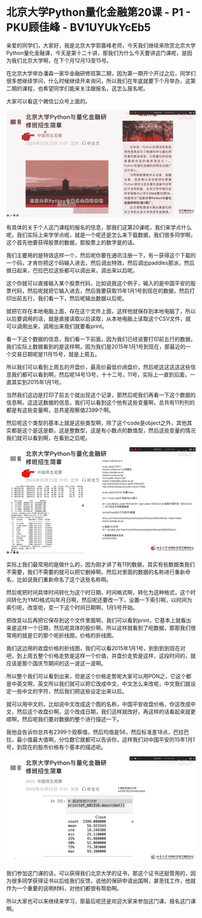 # 北京大学Python量化金融第20课 - P1 - PKU顾佳峰 - BV1UYUkYcEb5

亲爱的同学们，大家好，我是北京大学郭嘉峰老师，今天我们继续来欣赏北京大学Python量化金融课，今天是第十二十讲，那我们为什么今天要讲这门课呢，是因为我们北京大学啊，在下个月12月13至15号。

在北京大学举办潘森一家华金融研修班第二期，因为第一期开个开过之后，同学们很多想继续学问，什么时候继续开来询问，所以我们在年底就要下个月举办，这第二期的课程，也希望同学们能来关注跟报名，这怎么报名呢。

大家可以看这个微信公众号上面的。

![](img/3f269163d9c8f2c962795f7a543bf211_1.png)

有具体的关于个人这门课程的报名的信息，那我们这第20课呢，我们来学点什么呢，我们实际上来学学点呢，就是一个呢还是怎么来下载数据，我们很多同学啊，这个首先他要获得股票的数据，那股票上的数字是的话。

我们主要用的是特效这样一个，然后呢你要在通讯注册一下，有一获得这个下载的一个码，才肯你把这个码输入进去，然后调出特效，然后调出paddles那派，然后做日起来，巴拉巴拉这些都可以调出来，调出来以后呢。

这个你就可以直接输入某个股票代码，比如说我这个例子，输入的是中国平安的股票代码，然后呢就把它输入进去，然后我要获取15年1月1号到现在的数据，然后打印出前五行，我们看一下，然后呢输出数据以后呢。

就把它存在本地电脑上面，存在这个文件上面，这样他就保存到本地电脑了，所以以后要调用的话，就是直接读取以后读取，从本地电脑上读取这个CSV文件，就可以调用出来，调用出来我们就要看print。

看一下这个数据的信息，我们看一下前面，因为我们已经说要打印前五行的数据，我们实际上数据看到的是这样啊，因为我们是2015年1月1号到现在，那最近的一个交易日期呢是11月15号，就是上周五。

所以我们可以看到上周五的开盘价，最高价最低价闭盘价，然后呢这这这这这些信息我们都可以看到啊，然后呢14号13号，十十二号，11号，实际上一直到后面，一直其实到2015年1月1号。

当然我们这边是打印了前五个就出现这个记录，那然后呢我们再看一下这个数据的信息啊，这这这数据的信息，我们可以看到这个他有这些变量啊，总共有11列列的都是有这些变量啊，总共是观察值2399个啊。

然后呢这个类型的基本上就是这些类型啊，除了这个code是object之外，其他其实都是这个是这是额，这是整数型，这是有小数点的数值型，然后这些变量的情况我们就可以看到啊，在看到之后呢。



![](img/3f269163d9c8f2c962795f7a543bf211_3.png)

实际上我们最常用的是做什么的，因为刚才讲了有11列数据，其实有些数据类我们不需要，我们不需要的就可以把它删掉啊，然后对里面的数据的名称进行重新命名，比如说我们重新命名了这个这些名称啊。

然后呢把时间具体时间转化为这个时日期，时间格式啊，转化为这种格式，这个时间转化为YMD格式叫年月日啊，然后呢还要改一下，设置一下索引啊，以时间为索引呃，改变呃，变一下这个时间日期啊，1月5号开始。

把改变以后再把它保存到这个文件里面啊，我们可以看到print，它基本上就看出来是这样一个日期，然后呢具体的股价啊，所以这样就看到了呃数据，那那我们很常用的就是它的那个呃折线图，价格的折线图。

我们这边用的收盘价格的折线图，我们可以看2015年1月1号，到到到到现在对吧，到上周五整个价格走势是这样一个价值，并盘价走势是这样，这段时间的，就应该是那个国庆节期间的这一波这一波啊。

所以整个我们可以看到出来，但是这个价格走势呢大家可以用PON之，它这个都是中英文啊，英文所以我们就可以把它改成中文，中文怎么来改呢，中文我们就设定一些中文的字符，然后我们把这些设定出来以后。

就可以用中文的，比如说中文改成这个图的名称，中国平安收盘价格，你这改成中文，然后这个收盘价啊，这个改成日期，我们这样就改好，再这样的话看起来就更顺啊，然后呢我们要对数据的整个进行描述一下。

我他会告诉你总共有2399个观察值，然后均值是56，然后标准差18点，巴拉巴拉，最小值最大值啊，分位数它就都可以告诉你，这样我们对中国平安的15年1月1号，到现在的股市价格有个基本的描述呃。



![](img/3f269163d9c8f2c962795f7a543bf211_5.png)

我们参加这门课的话，可以获得我们北京大学的证书，那这个证书还挺管用的，因为很多同学获得证书以后给我们反馈，说他的保研申请出国啊，甚至找工作，他就作为一个重要的说明材料，对他们都很有帮助啊。

所以大家也可以来继续来学习，那最后呢还是欢迎大家来参加这门课，报名这门课啊。